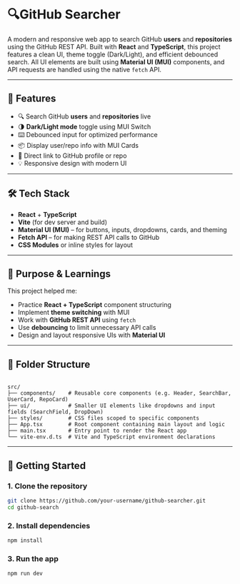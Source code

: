 
# 🔍GitHub Searcher

A modern and responsive web app to search GitHub **users** and **repositories** using the GitHub REST API. Built with **React** and **TypeScript**, this project features a clean UI, theme toggle (Dark/Light), and efficient debounced search. All UI elements are built using **Material UI (MUI)** components, and API requests are handled using the native `fetch` API.

---

## 🚀 Features

- 🔍 Search GitHub **users** and **repositories** live
- 🌗 **Dark/Light mode** toggle using MUI Switch
- ⌨️ Debounced input for optimized performance
- 📦 Display user/repo info with MUI Cards
- 📎 Direct link to GitHub profile or repo
- 💡 Responsive design with modern UI

---

## 🛠️ Tech Stack

- **React** + **TypeScript**
- **Vite** (for dev server and build)
- **Material UI (MUI)** – for buttons, inputs, dropdowns, cards, and theming
- **Fetch API** – for making REST API calls to GitHub
- **CSS Modules** or inline styles for layout

---

## 🧠 Purpose & Learnings

This project helped me:

- Practice **React + TypeScript** component structuring
- Implement **theme switching** with MUI
- Work with **GitHub REST API** using `fetch`
- Use **debouncing** to limit unnecessary API calls
- Design and layout responsive UIs with **Material UI**

---

## 📁 Folder Structure

```

src/
├── components/    # Reusable core components (e.g. Header, SearchBar, UserCard, RepoCard)
├── ui/            # Smaller UI elements like dropdowns and input fields (SearchField, DropDown)
├── styles/        # CSS files scoped to specific components
├── App.tsx        # Root component containing main layout and logic
├── main.tsx       # Entry point to render the React app
└── vite-env.d.ts  # Vite and TypeScript environment declarations

```

---

## 🧪 Getting Started

### 1. Clone the repository

```bash
git clone https://github.com/your-username/github-searcher.git
cd github-search
````

### 2. Install dependencies

```bash
npm install
```

### 3. Run the app

```bash
npm run dev




